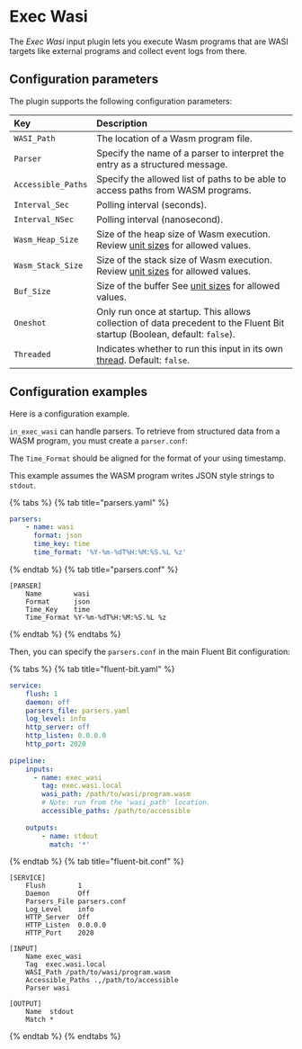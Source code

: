 # Exec Wasi

The _Exec Wasi_ input plugin lets you execute Wasm programs that are WASI targets like external programs and collect event logs from there.

## Configuration parameters

The plugin supports the following configuration parameters:

| Key | Description |
| :--- | :--- |
| `WASI_Path` | The location of a Wasm program file. |
| `Parser` | Specify the name of a parser to interpret the entry as a structured message. |
| `Accessible_Paths` | Specify the allowed list of paths to be able to access paths from WASM programs. |
| `Interval_Sec` | Polling interval (seconds). |
| `Interval_NSec` | Polling interval (nanosecond). |
| `Wasm_Heap_Size` | Size of the heap size of Wasm execution. Review [unit sizes](../../administration/configuring-fluent-bit/unit-sizes.md) for allowed values. |
| `Wasm_Stack_Size` | Size of the stack size of Wasm execution. Review [unit sizes](../../administration/configuring-fluent-bit/unit-sizes.md) for allowed values. |
| `Buf_Size` | Size of the buffer See [unit sizes](../../administration/configuring-fluent-bit/unit-sizes.md) for allowed values. |
| `Oneshot` | Only run once at startup. This allows collection of data precedent to the Fluent Bit startup (Boolean, default: `false`). |
| `Threaded` | Indicates whether to run this input in its own [thread](../../administration/multithreading.md#inputs). Default: `false`. |

## Configuration examples

Here is a configuration example.

`in_exec_wasi` can handle parsers. To retrieve from structured data from a WASM program, you must create a `parser.conf`:

The `Time_Format` should be aligned for the format of your using timestamp.

This example assumes the WASM program writes JSON style strings to `stdout`.

{% tabs %}
{% tab title="parsers.yaml" %}

```yaml
parsers:
    - name: wasi
      format: json
      time_key: time
      time_format: '%Y-%m-%dT%H:%M:%S.%L %z'
```

{% endtab %}
{% tab title="parsers.conf" %}

```text
[PARSER]
    Name        wasi
    Format      json
    Time_Key    time
    Time_Format %Y-%m-%dT%H:%M:%S.%L %z
```

{% endtab %}
{% endtabs %}

Then, you can specify the `parsers.conf` in the main Fluent Bit configuration:

{% tabs %}
{% tab title="fluent-bit.yaml" %}

```yaml
service:
    flush: 1
    daemon: off
    parsers_file: parsers.yaml
    log_level: info
    http_server: off
    http_listen: 0.0.0.0
    http_port: 2020
    
pipeline:
    inputs:
      - name: exec_wasi
        tag: exec.wasi.local
        wasi_path: /path/to/wasi/program.wasm
        # Note: run from the 'wasi_path' location.
        accessible_paths: /path/to/accessible
        
    outputs:
        - name: stdout
          match: '*'
```

{% endtab %}
{% tab title="fluent-bit.conf" %}

```text
[SERVICE]
    Flush        1
    Daemon       Off
    Parsers_File parsers.conf
    Log_Level    info
    HTTP_Server  Off
    HTTP_Listen  0.0.0.0
    HTTP_Port    2020

[INPUT]
    Name exec_wasi
    Tag  exec.wasi.local
    WASI_Path /path/to/wasi/program.wasm
    Accessible_Paths .,/path/to/accessible
    Parser wasi

[OUTPUT]
    Name  stdout
    Match *

```

{% endtab %}
{% endtabs %}
